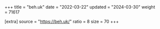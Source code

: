 +++
title = "beh.uk"
date = "2022-03-22"
updated = "2024-03-30"
weight = 71617

[extra]
source = "https://beh.uk/"
ratio = 8
size = 70
+++
